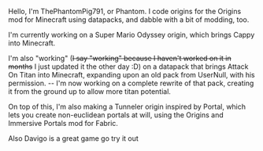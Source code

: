 Hello, I'm ThePhantomPig791, or Phantom. I code origins for the Origins mod for Minecraft using datapacks, and dabble with a bit of modding, too.

I'm currently working on a Super Mario Odyssey origin, which brings Cappy into Minecraft.

I'm also "working" (~~I say "working" because I haven't worked on it in months~~ I just updated it the other day :D) on a datapack that brings Attack On Titan into Minecraft, expanding upon an old pack from UserNull, with his permission. -- I'm now working on a complete rewrite of that pack, creating it from the ground up to allow more titan potential.

On top of this, I'm also making a Tunneler origin inspired by Portal, which lets you create non-euclidean portals at will, using the Origins and Immersive Portals mod for Fabric.



Also Davigo is a great game go try it out
